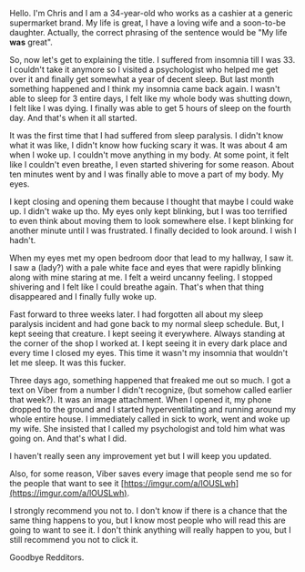 Hello. I'm Chris and I am a 34-year-old who works as a cashier at a generic supermarket brand. My life is great, I have a loving wife and a soon-to-be daughter. Actually, the correct phrasing of the sentence would be "My life **was** great". 

So, now let's get to explaining the title. I suffered from insomnia till I was 33. I couldn't take it anymore so I visited a psychologist who helped me get over it and finally get somewhat a year of decent sleep. But last month something happened and I think my insomnia came back again. I wasn't able to sleep for 3 entire days, I felt like my whole body was shutting down, I felt like I was dying. I finally was able to get 5 hours of sleep on the fourth day. And that's when it all started.

It was the first time that I had suffered from sleep paralysis. I didn't know what it was like, I didn't know how fucking scary it was. It was about 4 am when I woke up. I couldn't move anything in my body. At some point, it felt like I couldn't even breathe, I even started shivering for some reason. About ten minutes went by and I was finally able to move a part of my body. My eyes.

I kept closing and opening them because I thought that maybe I could wake up. I didn't wake up tho. My eyes only kept blinking, but I was too terrified to even think about moving them to look somewhere else. I kept blinking for another minute until I was frustrated. I finally decided to look around. I wish I hadn't.

When my eyes met my open bedroom door that lead to my hallway, I saw it. I saw a (lady?) with a pale white face and eyes that were rapidly blinking along with mine staring at me. I felt a weird uncanny feeling. I stopped shivering and I felt like I could breathe again. That's when that thing disappeared and I finally fully woke up. 

Fast forward to three weeks later. I had forgotten all about my sleep paralysis incident and had gone back to my normal sleep schedule. But, I kept seeing that creature. I kept seeing it everywhere. Always standing at the corner of the shop I worked at. I kept seeing it in every dark place and every time I closed my eyes. This time it wasn't my insomnia that wouldn't let me sleep. It was this fucker.

Three days ago, something happened that freaked me out so much. I got a text on Viber from a number I didn't recognize, (but somehow called earlier that week?). It was an image attachment. When I opened it, my phone dropped to the ground and I started hyperventilating and running around my whole entire house. I immediately called in sick to work, went and woke up my wife. She insisted that I called my psychologist and told him what was going on. And that's what I did.

I haven't really seen any improvement yet but I will keep you updated.

Also, for some reason, Viber saves every image that people send me so for the people that want to see it [https://imgur.com/a/lOUSLwh](https://imgur.com/a/lOUSLwh).

I strongly recommend you not to. I don't know if there is a chance that the same thing happens to you, but I know most people who will read this are going to want to see it. I don't think anything will really happen to you, but I still recommend you not to click it.

Goodbye Redditors.
